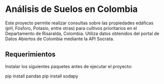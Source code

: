 # Análisis de Suelos en Colombia

Este proyecto permite realizar consultas sobre las propiedades edáficas (pH, Fósforo, Potasio, entre otras) para cultivos prioritarios en el Departamento de Risaralda, Colombia. Utiliza datos obtenidos del portal de Datos Abiertos de Colombia mediante la API Socrata.

## Requerimientos

Instalar los siguientes paquetes antes de ejecutar el proyecto:

pip install pandas
pip install sodapy
